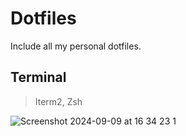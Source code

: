# Dotfiles

Include all my personal dotfiles.


## Terminal

> Iterm2, Zsh

![Screenshot 2024-09-09 at 16 34 23 1](https://github.com/user-attachments/assets/5f0503cb-fad5-4f84-8431-dd4ee45cde6b)
